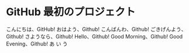 # GitHub 最初のプロジェクト

こんにちは、GitHub!
おはよう、Github!
こんばんわ、Github!
ごきげんよう、Github!
さようなら、Github!
Hello、Github!
Good Morning、Github!
Good Evening、Github!
あ
い
う
